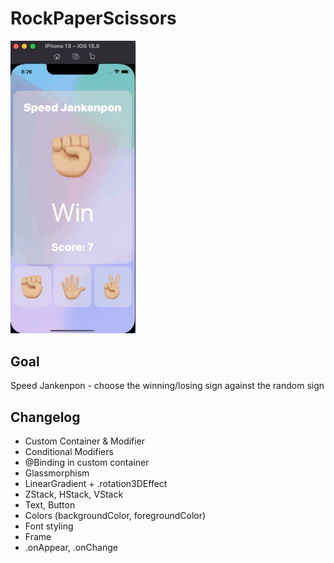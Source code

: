 # RockPaperScissors
<img src="../../assets/rock_paper_scissors.gif" width="200" />

## Goal

Speed Jankenpon - choose the winning/losing sign against the random sign

## Changelog

* Custom Container & Modifier
* Conditional Modifiers
* @Binding in custom container
* Glassmorphism
* LinearGradient + .rotation3DEffect
* ZStack, HStack, VStack
* Text, Button
* Colors (backgroundColor, foregroundColor)
* Font styling
* Frame
* .onAppear, .onChange